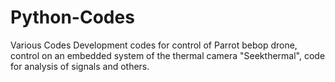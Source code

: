# Python-Codes
Various Codes
Development codes for control of Parrot bebop drone, control on an embedded system of the thermal camera "Seekthermal", code for analysis of signals and others.
